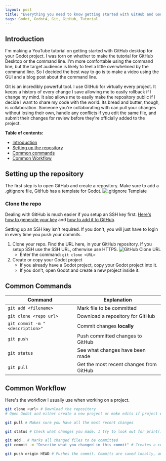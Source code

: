 ```yaml
---
layout: post
title: "Everything you need to know getting started with GitHub and Godot"
tags: Godot, Godot4, Git, GitHub, Tutorial
---
```


## Introduction

I'm making a YouTube tutorial on getting started with GitHub desktop for your Godot project. I was torn on whether to make the tutorial for GitHub Desktop or the command line. I'm more comfortable using the command line, but the target audience is likely to feel a little overwhelmed by the command line. So I decided the best way to go is to make a video using the GUI and a blog post about the command line.

Git is an incredibly powerful tool. I use GitHub for virtually every project. It keeps a history of every change I save allowing me to easily rollback if I change my mind. It also allows me to easily make the repository public if I decide I want to share my code with the world. Its bread and butter, though, is collaboration. Someone you're collaborating with can pull your changes without losing their own, handle any conflicts if you edit the same file, and submit their changes for review before they're officially added to the project.


 **Table of contents:**
 - [Introduction](#introduction)
 - [Setting up the repository](#setting-up-the-repository)
 - [Common commands](#common-commands)
 - [Common Workflow](#common-workflow)

## Setting up the repository

The first step is to open GitHub and create a repository. Make sure to add a .gitignore file, GitHub has a template for Godot.
![.gitignore Template]({{site.baseurl}}/_images/GitHub-.gitignore-Template.png)

### Clone the repo
Dealing with GitHub is much easier if you setup an SSH key first. [Here's how to generate your key](https://docs.github.com/en/authentication/connecting-to-github-with-ssh/generating-a-new-ssh-key-and-adding-it-to-the-ssh-agent) and [how to add it to GitHub](https://docs.github.com/en/authentication/connecting-to-github-with-ssh/adding-a-new-ssh-key-to-your-github-account).

Setting up an SSH key isn't required. If you don't, you will just have to login in every time you push your commits.

1. Clone your repo. Find the URL here, in your GitHub repository. If you setup SSH use the SSH URL, otherwise use HTTPS.
![GitHub Clone URL]({{site.baseurl}}/_images/GitHubCloneURL.png)
    * Enter the command: `git clone <URL>`
2. Create or copy your Godot project 
    * If you already have a Godot project, copy your Godot project into it.
    * If you don't, open Godot and create a new project inside it.

## Common Commands

| Command | Explanation |
| -------- | ------- |
| `git add <filename>` | Mark file to be committed  |
| `git clone <repo url>` | Download a repository for GitHub |
| `git commit -m "<description>"` | Commit changes **locally** |
| `git push` | Push committed changes to GitHub |
| `git status` | See what changes have been made |
| `git pull` | Get the most recent changes from GitHub |

## Common Workflow
Here's the workflow I usually use when working on a project.

```sh
git clone <url> # Download the repository
# Open Godot and either create a new project or make edits if project exists

git pull # Makes sure you have all the most recent changes 

git status # Check what changes you made. I try to look out for print() statements and comments I no longer need

git add . # Marks all changed files to be committed
git commit -m "Describe what you changed in this commit" # Creates a commit. Your commit history is essentially a changelog of every change you've made. Creating a commit adds an entry into that "changelog"

git push origin HEAD # Pushes the commit. Commits are saved locally, and will not be uploaded to GitHub until you push them
```

